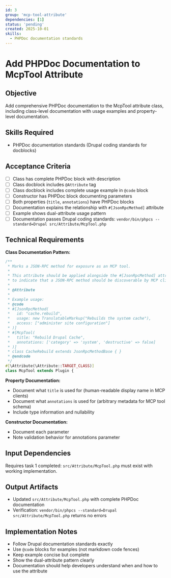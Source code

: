 ```yaml
---
id: 3
group: 'mcp-tool-attribute'
dependencies: [1]
status: 'pending'
created: 2025-10-01
skills:
  - PHPDoc documentation standards
---
```


# Add PHPDoc Documentation to McpTool Attribute

## Objective

Add comprehensive PHPDoc documentation to the McpTool attribute class, including class-level documentation with usage examples and property-level documentation.

## Skills Required

- PHPDoc documentation standards (Drupal coding standards for docblocks)

## Acceptance Criteria

- [ ] Class has complete PHPDoc block with description
- [ ] Class docblock includes `@Attribute` tag
- [ ] Class docblock includes complete usage example in `@code` block
- [ ] Constructor has PHPDoc block documenting parameters
- [ ] Both properties (`title`, `annotations`) have PHPDoc blocks
- [ ] Documentation explains the relationship with `#[JsonRpcMethod]` attribute
- [ ] Example shows dual-attribute usage pattern
- [ ] Documentation passes Drupal coding standards: `vendor/bin/phpcs --standard=Drupal src/Attribute/McpTool.php`

## Technical Requirements

**Class Documentation Pattern:**

```php
/**
 * Marks a JSON-RPC method for exposure as an MCP tool.
 *
 * This attribute should be applied alongside the #[JsonRpcMethod] attribute
 * to indicate that a JSON-RPC method should be discoverable by MCP clients.
 *
 * @Attribute
 *
 * Example usage:
 * @code
 * #[JsonRpcMethod(
 *   id: "cache.rebuild",
 *   usage: new TranslatableMarkup("Rebuilds the system cache"),
 *   access: ["administer site configuration"]
 * )]
 * #[McpTool(
 *   title: "Rebuild Drupal Cache",
 *   annotations: ['category' => 'system', 'destructive' => false]
 * )]
 * class CacheRebuild extends JsonRpcMethodBase { }
 * @endcode
 */
#[\Attribute(\Attribute::TARGET_CLASS)]
class McpTool extends Plugin {
```

**Property Documentation:**

- Document what `title` is used for (human-readable display name in MCP clients)
- Document what `annotations` is used for (arbitrary metadata for MCP tool schema)
- Include type information and nullability

**Constructor Documentation:**

- Document each parameter
- Note validation behavior for annotations parameter

## Input Dependencies

Requires task 1 completed: `src/Attribute/McpTool.php` must exist with working implementation.

## Output Artifacts

- Updated `src/Attribute/McpTool.php` with complete PHPDoc documentation
- Verification: `vendor/bin/phpcs --standard=Drupal src/Attribute/McpTool.php` returns no errors

## Implementation Notes

- Follow Drupal documentation standards exactly
- Use `@code` blocks for examples (not markdown code fences)
- Keep example concise but complete
- Show the dual-attribute pattern clearly
- Documentation should help developers understand when and how to use the attribute
